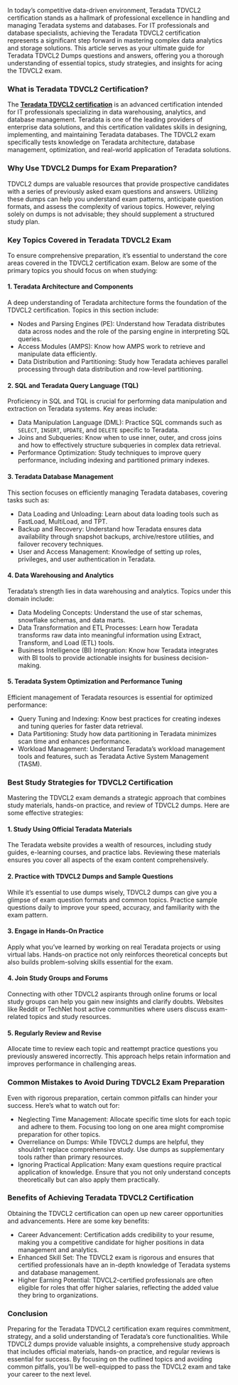 <p>In today&rsquo;s competitive data-driven environment, Teradata TDVCL2 certification stands as a hallmark of professional excellence in handling and managing Teradata systems and databases. For IT professionals and database specialists, achieving the Teradata TDVCL2 certification represents a significant step forward in mastering complex data analytics and storage solutions. This article serves as your ultimate guide for Teradata TDVCL2 Dumps questions and answers, offering you a thorough understanding of essential topics, study strategies, and insights for acing the TDVCL2 exam.</p>
<h3>What is Teradata TDVCL2 Certification?</h3>
<p>The <a href="https://www.clapgeek.com/TDVCL2-exam.html"><strong>Teradata TDVCL2 certification</strong></a> is an advanced certification intended for IT professionals specializing in data warehousing, analytics, and database management. Teradata is one of the leading providers of enterprise data solutions, and this certification validates skills in designing, implementing, and maintaining Teradata databases. The TDVCL2 exam specifically tests knowledge on Teradata architecture, database management, optimization, and real-world application of Teradata solutions.</p>
<h3>Why Use TDVCL2 Dumps for Exam Preparation?</h3>
<p>TDVCL2 dumps are valuable resources that provide prospective candidates with a series of previously asked exam questions and answers. Utilizing these dumps can help you understand exam patterns, anticipate question formats, and assess the complexity of various topics. However, relying solely on dumps is not advisable; they should supplement a structured study plan.</p>
<h3>Key Topics Covered in Teradata TDVCL2 Exam</h3>
<p>To ensure comprehensive preparation, it&rsquo;s essential to understand the core areas covered in the TDVCL2 certification exam. Below are some of the primary topics you should focus on when studying:</p>
<h4>1. Teradata Architecture and Components</h4>
<p>A deep understanding of Teradata architecture forms the foundation of the TDVCL2 certification. Topics in this section include:</p>
<ul>
<li>Nodes and Parsing Engines (PE): Understand how Teradata distributes data across nodes and the role of the parsing engine in interpreting SQL queries.</li>
<li>Access Modules (AMPS): Know how AMPS work to retrieve and manipulate data efficiently.</li>
<li>Data Distribution and Partitioning: Study how Teradata achieves parallel processing through data distribution and row-level partitioning.</li>
</ul>
<h4>2. SQL and Teradata Query Language (TQL)</h4>
<p>Proficiency in SQL and TQL is crucial for performing data manipulation and extraction on Teradata systems. Key areas include:</p>
<ul>
<li>Data Manipulation Language (DML): Practice SQL commands such as <code>SELECT</code>, <code>INSERT</code>, <code>UPDATE</code>, and <code>DELETE</code> specific to Teradata.</li>
<li>Joins and Subqueries: Know when to use inner, outer, and cross joins and how to effectively structure subqueries in complex data retrieval.</li>
<li>Performance Optimization: Study techniques to improve query performance, including indexing and partitioned primary indexes.</li>
</ul>
<h4>3. Teradata Database Management</h4>
<p>This section focuses on efficiently managing Teradata databases, covering tasks such as:</p>
<ul>
<li>Data Loading and Unloading: Learn about data loading tools such as FastLoad, MultiLoad, and TPT.</li>
<li>Backup and Recovery: Understand how Teradata ensures data availability through snapshot backups, archive/restore utilities, and failover recovery techniques.</li>
<li>User and Access Management: Knowledge of setting up roles, privileges, and user authentication in Teradata.</li>
</ul>
<h4>4. Data Warehousing and Analytics</h4>
<p>Teradata&rsquo;s strength lies in data warehousing and analytics. Topics under this domain include:</p>
<ul>
<li>Data Modeling Concepts: Understand the use of star schemas, snowflake schemas, and data marts.</li>
<li>Data Transformation and ETL Processes: Learn how Teradata transforms raw data into meaningful information using Extract, Transform, and Load (ETL) tools.</li>
<li>Business Intelligence (BI) Integration: Know how Teradata integrates with BI tools to provide actionable insights for business decision-making.</li>
</ul>
<h4>5. Teradata System Optimization and Performance Tuning</h4>
<p>Efficient management of Teradata resources is essential for optimized performance:</p>
<ul>
<li>Query Tuning and Indexing: Know best practices for creating indexes and tuning queries for faster data retrieval.</li>
<li>Data Partitioning: Study how data partitioning in Teradata minimizes scan time and enhances performance.</li>
<li>Workload Management: Understand Teradata&rsquo;s workload management tools and features, such as Teradata Active System Management (TASM).</li>
</ul>
<h3>Best Study Strategies for TDVCL2 Certification</h3>
<p>Mastering the TDVCL2 exam demands a strategic approach that combines study materials, hands-on practice, and review of TDVCL2 dumps. Here are some effective strategies:</p>
<h4>1. Study Using Official Teradata Materials</h4>
<p>The Teradata website provides a wealth of resources, including study guides, e-learning courses, and practice labs. Reviewing these materials ensures you cover all aspects of the exam content comprehensively.</p>
<h4>2. Practice with TDVCL2 Dumps and Sample Questions</h4>
<p>While it&rsquo;s essential to use dumps wisely, TDVCL2 dumps can give you a glimpse of exam question formats and common topics. Practice sample questions daily to improve your speed, accuracy, and familiarity with the exam pattern.</p>
<h4>3. Engage in Hands-On Practice</h4>
<p>Apply what you&rsquo;ve learned by working on real Teradata projects or using virtual labs. Hands-on practice not only reinforces theoretical concepts but also builds problem-solving skills essential for the exam.</p>
<h4>4. Join Study Groups and Forums</h4>
<p>Connecting with other TDVCL2 aspirants through online forums or local study groups can help you gain new insights and clarify doubts. Websites like Reddit or TechNet host active communities where users discuss exam-related topics and study resources.</p>
<h4>5. Regularly Review and Revise</h4>
<p>Allocate time to review each topic and reattempt practice questions you previously answered incorrectly. This approach helps retain information and improves performance in challenging areas.</p>
<h3>Common Mistakes to Avoid During TDVCL2 Exam Preparation</h3>
<p>Even with rigorous preparation, certain common pitfalls can hinder your success. Here&rsquo;s what to watch out for:</p>
<ul>
<li>Neglecting Time Management: Allocate specific time slots for each topic and adhere to them. Focusing too long on one area might compromise preparation for other topics.</li>
<li>Overreliance on Dumps: While TDVCL2 dumps are helpful, they shouldn&rsquo;t replace comprehensive study. Use dumps as supplementary tools rather than primary resources.</li>
<li>Ignoring Practical Application: Many exam questions require practical application of knowledge. Ensure that you not only understand concepts theoretically but can also apply them practically.</li>
</ul>
<h3>Benefits of Achieving Teradata TDVCL2 Certification</h3>
<p>Obtaining the TDVCL2 certification can open up new career opportunities and advancements. Here are some key benefits:</p>
<ul>
<li>Career Advancement: Certification adds credibility to your resume, making you a competitive candidate for higher positions in data management and analytics.</li>
<li>Enhanced Skill Set: The TDVCL2 exam is rigorous and ensures that certified professionals have an in-depth knowledge of Teradata systems and database management.</li>
<li>Higher Earning Potential: TDVCL2-certified professionals are often eligible for roles that offer higher salaries, reflecting the added value they bring to organizations.</li>
</ul>
<h3>Conclusion</h3>
<p>Preparing for the Teradata TDVCL2 certification exam requires commitment, strategy, and a solid understanding of Teradata&rsquo;s core functionalities. While TDVCL2 dumps provide valuable insights, a comprehensive study approach that includes official materials, hands-on practice, and regular reviews is essential for success. By focusing on the outlined topics and avoiding common pitfalls, you&rsquo;ll be well-equipped to pass the TDVCL2 exam and take your career to the next level.</p>
<p>&nbsp;</p>
